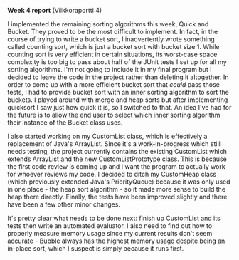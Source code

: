 **Week 4 report** (Viikkoraportti 4)

I implemented the remaining sorting algorithms this week, Quick and Bucket. They proved to be the most difficult to implement. In fact, in the course of trying to write a bucket sort, I inadvertently wrote something called counting sort, which is just a bucket sort with bucket size 1. While counting sort is very efficient in certain situations, its worst-case space complexity is too big to pass about half of the JUnit tests I set up for all my sorting algorithms. I'm not going to include it in my final program but I decided to leave the code in the project rather than deleting it altogether. In order to come up with a more efficient bucket sort that *could* pass those tests, I had to provide bucket sort with an inner sorting algorithm to sort the buckets. I played around with merge and heap sorts but after implementing quicksort I saw just how quick it is, so I switched to that. An idea I've had for the future is to allow the end user to select which inner sorting algorithm their instance of the Bucket class uses.

I also started working on my CustomList class, which is effectively a replacement of Java's ArrayList. Since it's a work-in-progress which still needs testing, the project currently contains the existing CustomList which extends ArrayList and the new CustomListPrototype class. This is because the first code review is coming up and I want the program to actually work for whoever reviews my code. I decided to ditch my CustomHeap class (which previously extended Java's PriorityQueue) because it was only used in one place - the heap sort algorithm - so it made more sense to build the heap there directly. Finally, the tests have been improved slightly and there have been a few other minor changes.

It's pretty clear what needs to be done next: finish up CustomList and its tests then write an automated evaluator. I also need to find out how to properly measure memory usage since my current results don't seem accurate - Bubble always has the highest memory usage despite being an in-place sort, which I suspect is simply because it runs first.